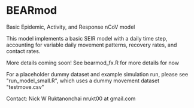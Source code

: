 # BEARmod
Basic Epidemic, Activity, and Response nCoV model

This model implements a basic SEIR model with a daily time step, accounting for variable daily movement patterns, recovery rates, and contact rates.

More details coming soon! See bearmod_fx.R for more details for now

For a placeholder dummy dataset and example simulation run, please see "run_model_small.R", which uses a dummy movement dataset "testmove.csv"

Contact:
Nick W Ruktanonchai
nrukt00 at gmail.com

